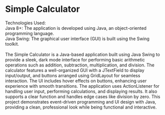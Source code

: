 # Simple Calculator

Technologies Used:<br>
Java 8+: The application is developed using Java, an object-oriented programming language.<br>
Java Swing: The graphical user interface (GUI) is built using the Swing toolkit.
<br>
<br>
The Simple Calculator is a Java-based application built using Java Swing to provide a sleek, dark mode interface for performing basic arithmetic operations such as addition, subtraction, multiplication, and division. The calculator features a well-organized GUI with a JTextField to display input/output, and buttons arranged using GridLayout for seamless interaction. The UI includes hover effects on buttons, enhancing user experience with smooth transitions. The application uses ActionListener for handling user input, performing calculations, and displaying results. It also supports a clear function and handles edge cases like division by zero. This project demonstrates event-driven programming and UI design with Java, providing a clean, professional look while being functional and interactive.
